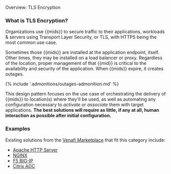 Overview: TLS Encryption

### What is TLS Encryption?

Organizations use {{mids}} to secure traffic to their applications, workloads & servers using Transport Layer Security, or TLS, with HTTPS being the most common use case.

Sometimes those {{mids}} are installed at the application endpoint, itself. Other times, they may be installed on a load balancer or proxy. Regardless of the location, proper management of that {{mid}} is critical to the availability and security of the application. When {{mids}} expire, it creates outages.

{% include '.admonitions/outages-admonition.md' %}

This design pattern focuses on the use case of orchestrating the delivery of {{mids}} to location(s) where they'll be used, as well as automating any configuration necessary to *activate* or *associate* them with target applications. **The best solutions will require as little, if any at all, human interaction as possible after initial configuration.**



### Examples

Existing solutions from the [Venafi Marketplace](https://marketplace.venafi.com) that fit this category include:

- [Apache HTTP Server](https://marketplace.venafi.com/ui/xchange-marketplace-app/620d2d6ed419fb06a5c5bd36/solution/6294f5507550f2ee553cf25d)
- [NGINX](https://marketplace.venafi.com/ui/xchange-marketplace-app/620d2d6ed419fb06a5c5bd36/solution/629018cb220a43b0c9a48868)
- [F5 BIG-IP](https://marketplace.venafi.com/ui/xchange-marketplace-app/620d2d6ed419fb06a5c5bd36/solution/620eeb25d419fb06a5c5bd57)
- [Citrix ADC](https://marketplace.venafi.com/ui/xchange-marketplace-app/620d2d6ed419fb06a5c5bd36/solution/6297c2b57550f2ee553cf27d)